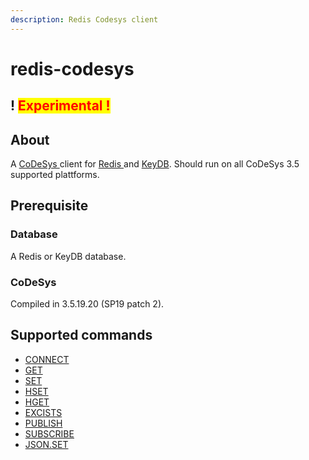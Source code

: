 ```yaml
---
description: Redis Codesys client
---
```


# redis-codesys

## ! <mark style="color:red;">Experimental !</mark>

## About

A [CoDeSys ](https://www.codesys.com/) client for [Redis ](https://redis.io/) and [KeyDB](https://docs.keydb.dev/). Should run on all CoDeSys 3.5 supported plattforms.

## Prerequisite

### Database

A Redis or KeyDB database.

### CoDeSys 

Compiled in 3.5.19.20 (SP19 patch 2).

## Supported commands

* [CONNECT](readme/connect.md)
* [GET](readme/get.md)
* [SET](readme/set.md)
* [HSET](readme/hset.md)
* [HGET](readme/hget.md)
* [EXCISTS](readme/excists.md)
* [PUBLISH](readme/publish.md)
* [SUBSCRIBE](readme/subscribe.md)
* [JSON.SET](readme/json.set.md)

